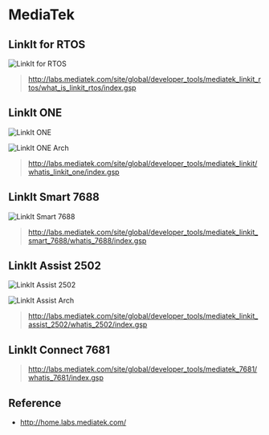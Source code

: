 # MediaTek

## LinkIt for RTOS

![LinkIt for RTOS](http://labs.mediatek.com/images/linkitRTOS/general/LinkIt_RTOS_overview.png)

> http://labs.mediatek.com/site/global/developer_tools/mediatek_linkit_rtos/what_is_linkit_rtos/index.gsp

## LinkIt ONE

![LinkIt ONE](http://labs.mediatek.com/images/linkit/what_is_linkit/image4-24.png)

![LinkIt ONE Arch](http://labs.mediatek.com/images/linkit/what_is_linkit/image5-26.png)

> http://labs.mediatek.com/site/global/developer_tools/mediatek_linkit/whatis_linkit_one/index.gsp

## LinkIt Smart 7688

![LinkIt Smart 7688](http://labs.mediatek.com/images/linkit7688/7688_plat_overview.jpg)

> http://labs.mediatek.com/site/global/developer_tools/mediatek_linkit_smart_7688/whatis_7688/index.gsp

## LinkIt Assist 2502

![LinkIt Assist 2502](http://labs.mediatek.com/images/linkit2502/what_is_linkit/image3-21.png)

![LinkIt Assist Arch](http://labs.mediatek.com/images/linkit2502/what_is_linkit/image5-26.png)

> http://labs.mediatek.com/site/global/developer_tools/mediatek_linkit_assist_2502/whatis_2502/index.gsp

## LinkIt Connect 7681

> http://labs.mediatek.com/site/global/developer_tools/mediatek_7681/whatis_7681/index.gsp

## Reference

- http://home.labs.mediatek.com/


